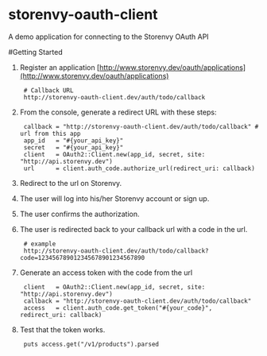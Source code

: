 storenvy-oauth-client
=====================

A demo application for connecting to the Storenvy OAuth API

#Getting Started

1. Register an application [http://www.storenvy.dev/oauth/applications](http://www.storenvy.dev/oauth/applications)

        # Callback URL
        http://storenvy-oauth-client.dev/auth/todo/callback
        
2. From the console, generate a redirect URL with these steps:
        
        callback = "http://storenvy-oauth-client.dev/auth/todo/callback" # url from this app
        app_id   = "#{your_api_key}"
        secret   = "#{your_api_key}"
        client   = OAuth2::Client.new(app_id, secret, site: "http://api.storenvy.dev")
        url      = client.auth_code.authorize_url(redirect_uri: callback)
        
3. Redirect to the url on Storenvy.
4. The user will log into his/her Storenvy account or sign up.
5. The user confirms the authorization.
6. The user is redirected back to your callback url with a code in the url.
        
        # example
        http://storenvy-oauth-client.dev/auth/todo/callback?code=123456789012345678901234567890
7. Generate an access token with the code from the url
        
        client   = OAuth2::Client.new(app_id, secret, site: "http://api.storenvy.dev")
        callback = "http://storenvy-oauth-client.dev/auth/todo/callback"
        access   = client.auth_code.get_token("#{your_code}", redirect_uri: callback)
8. Test that the token works.
        
        puts access.get("/v1/products").parsed